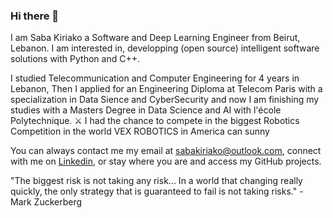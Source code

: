 ### Hi there 👋

I am Saba Kiriako a Software and Deep Learning Engineer from Beirut, Lebanon. I am interested in, developping (open source) intelligent software solutions with Python and C++.

I studied Telecommunication and Computer Engineering for 4 years in Lebanon, Then I applied for an Engineering Diploma at Telecom Paris with a specialization in Data Sience and CyberSecurity and now I am finishing my studies with a Masters Degree in Data Science and AI with l'école Polytechnique. :crossed_swords:
I had the chance to compete in the biggest Robotics Competition in the world VEX ROBOTICS in America  can sunny

You can always contact me my email at sabakiriako@outlook.com, connect with me on [Linkedin](https://www.linkedin.com/in/sabakiriako/), or stay where you are and access my GitHub projects.


"The biggest risk is not taking any risk... In a world that changing really quickly, the only strategy that is guaranteed to fail is not taking risks." - Mark Zuckerberg
